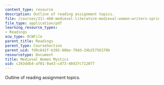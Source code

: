 ```yaml
---
content_type: resource
description: Outline of reading assignment topics.
file: /courses/21l-460-medieval-literature-medieval-women-writers-spring-2004/c263ddb4af019a43cd7348437c712077_hand_out6_mediev.pdf
file_type: application/pdf
learning_resource_types:
- Readings
ocw_type: OCWFile
parent_title: Readings
parent_type: CourseSection
parent_uid: fd9c642f-b392-80be-79dd-29b25756379b
resourcetype: Document
title: Medieval Women Mystics
uid: c263ddb4-af01-9a43-cd73-48437c712077
---
```

Outline of reading assignment topics.

